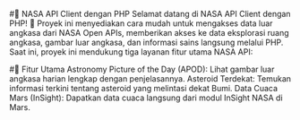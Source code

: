#🚀 NASA API Client dengan PHP
Selamat datang di NASA API Client dengan PHP! 🎉
Proyek ini menyediakan cara mudah untuk mengakses data luar angkasa dari NASA Open APIs, memberikan akses ke data eksplorasi ruang angkasa, gambar luar angkasa, dan informasi sains langsung melalui PHP. Saat ini, proyek ini mendukung tiga layanan fitur utama NASA API:

#🌌 Fitur Utama
Astronomy Picture of the Day (APOD): Lihat gambar luar angkasa harian lengkap dengan penjelasannya.
Asteroid Terdekat: Temukan informasi terkini tentang asteroid yang melintasi dekat Bumi.
Data Cuaca Mars (InSight): Dapatkan data cuaca langsung dari modul InSight NASA di Mars.
